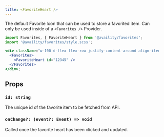 ```yaml
---
title: <FavoriteHeart />
---
```


The default Favorite Icon that can be used to store a favorited item. Can only be used inside of a `<Favorites />` Provider.

```jsx
import Favorites, { FavoriteHeart } from '@availity/favorites';
import '@availity/favorites/style.scss';

<div className="w-100 d-flex flex-row justify-content-around align-items-center">
  <Favorites>
    <FavoriteHeart id="12345" />
  </Favorites>
</div>;
```

## Props

### `id: string`

The unique id of the favorite item to be fetched from API.

### `onChange?: (event?: Event) => void`

Called once the favorite heart has been clicked and updated.
